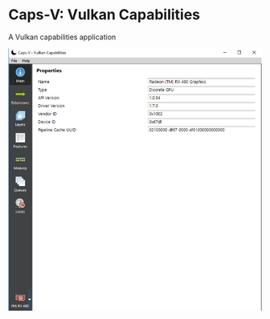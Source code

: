 # Caps-V: Vulkan Capabilities
A Vulkan capabilities application

![Screenshot](screenshot.png?raw=true "Screenshot of Caps-V application")
